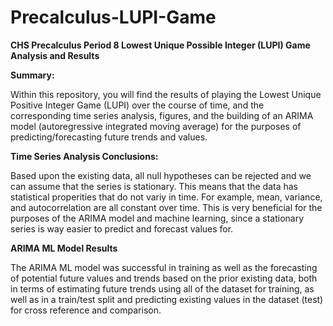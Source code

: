 # Precalculus-LUPI-Game
**CHS Precalculus Period 8 Lowest Unique Possible Integer (LUPI) Game Analysis and Results**

**Summary:**

Within this repository, you will find the results of playing the Lowest Unique Positive Integer Game (LUPI) over the course of time, and the corresponding time series analysis, figures, and the building of an ARIMA model (autoregressive integrated moving average) for the purposes of predicting/forecasting future trends and values.

**Time Series Analysis Conclusions:**

Based upon the existing data, all null hypotheses can be rejected and we can assume that the series is stationary. This means that the data has statistical properities that do not variy in time. For example, mean, variance, and autocorrelation are all constant over time. This is very beneficial for the purposes of the ARIMA model and machine learning, since a stationary series is way easier to predict and forecast values for. 

**ARIMA ML Model Results**

The ARIMA ML model was successful in training as well as the forecasting of potential future values and trends based on the prior existing data, both in terms of estimating future trends using all of the dataset for training, as well as in a train/test split and predicting existing values in the dataset (test) for cross reference and comparison.
